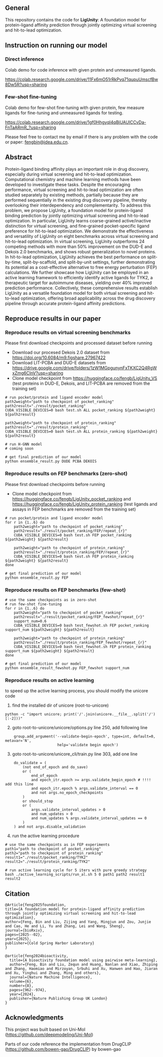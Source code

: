## General
This repository contains the code for **LigUnity**: A foundation model for protein-ligand affinity prediction through jointly optimizing virtual screening and hit-to-lead optimization.

## Instruction on running our model

### Direct inference
Colab demo for code inference with given protein and unmeasured ligands.

https://colab.research.google.com/drive/11Fx6mO51rRkPvq71qupuUmscfBw8Dw5R?usp=sharing

### Few-shot fine-tuning
Colab demo for few-shot fine-tuning with given protein, few measure ligands for fine-tuning and unmeasured ligands for testing.

https://colab.research.google.com/drive/1gf0HhgyqI4qBjUAUICCvDa-FnTaARmR_?usp=sharing

Please feel free to contact me by email if there is any problem with the code or paper: fengbin@idea.edu.cn.

## Abstract

Protein-ligand binding affinity plays an important role in drug discovery, especially during virtual screening and hit-to-lead optimization. Computational chemistry and machine learning methods have been developed to investigate these tasks. Despite the encouraging performance, virtual screening and hit-to-lead optimization are often studied separately by existing methods, partially because they are performed sequentially in the existing drug discovery pipeline, thereby overlooking their interdependency and complementarity. To address this problem, we propose LigUnity, a foundation model for protein-ligand binding prediction by jointly optimizing virtual screening and hit-to-lead optimization. 
In particular, LigUnity learns coarse-grained active/inactive distinction for virtual screening, and fine-grained pocket-specific ligand preference for hit-to-lead optimization. 
We demonstrate the effectiveness and versatility of LigUnity on eight benchmarks across virtual screening and hit-to-lead optimization. In virtual screening, LigUnity outperforms 24 competing methods with more than 50% improvement on the DUD-E and Dekois 2.0 benchmarks, and shows robust generalization to novel proteins. In hit-to-lead optimization, LigUnity achieves the best performance on split-by-time, split-by-scaffold, and split-by-unit settings, further demonstrating its potential as a cost-effective alternative to free energy perturbation (FEP) calculations. We further showcase how LigUnity can be employed in an active learning framework to efficiently identify active ligands for TYK2, a therapeutic target for autoimmune diseases, yielding over 40% improved prediction performance. Collectively, these comprehensive results establish LigUnity as a versatile foundation model for both virtual screening and hit-to-lead optimization, offering broad applicability across the drug discovery pipeline through accurate protein-ligand affinity predictions.



## Reproduce results in our paper

### Reproduce results on virtual screening benchmarks

Please first download checkpoints and processed dataset before running
- Download our procesed Dekois 2.0 dataset from https://doi.org/10.6084/m9.figshare.27967422
- Download LIT-PCBA and DUD-E datasets from https://drive.google.com/drive/folders/1zW1MGpgunynFxTKXC2Q4RgWxZmg6CInV?usp=sharing
- Clone model checkpoint from https://huggingface.co/fengb/LigUnity_VS (test proteins in DUD-E, Dekois, and LIT-PCBA are removed from the training set)

```
# run pocket/protein and ligand encoder model
path2weight="path to checkpoint of pocket_ranking"
path2result="./result/pocket_ranking"
CUDA_VISIBLE_DEVICES=0 bash test.sh ALL pocket_ranking ${path2weight} ${path2result}

path2weight="path to checkpoint of protein_ranking"
path2result="./result/protein_ranking"
CUDA_VISIBLE_DEVICES=0 bash test.sh ALL protein_ranking ${path2weight} ${path2result}

# run H-GNN model
# coming soon

# get final prediction of our model
python ensemble_result.py DUDE PCBA DEKOIS
```


### Reproduce results on FEP benchmarks (zero-shot)

Please first download checkpoints before running
- Clone model checkpoint from https://huggingface.co/fengb/LigUnity_pocket_ranking and https://huggingface.co/fengb/LigUnity_protein_ranking (test ligands and assays in FEP benchmarks are removed from the training set)

```
# run pocket/protein and ligand encoder model
for r in {1..6} do
    path2weight="path to checkpoint of pocket_ranking"
    path2result="./result/pocket_ranking/FEP/repeat_{r}"
    CUDA_VISIBLE_DEVICES=0 bash test.sh FEP pocket_ranking ${path2weight} ${path2result}
    
    path2weight="path to checkpoint of protein_ranking"
    path2result="./result/protein_ranking/FEP/repeat_{r}"
    CUDA_VISIBLE_DEVICES=0 bash test.sh FEP protein_ranking ${path2weight} ${path2result}
done

# get final prediction of our model
python ensemble_result.py FEP
```

### Reproduce results on FEP benchmarks (few-shot)
```
# use the same checkpoints as in zero-shot
# run few-shot fine-tuning
for r in {1..6} do
    path2weight="path to checkpoint of pocket_ranking"
    path2result="./result/pocket_ranking/FEP_fewshot/repeat_{r}"
    support_num=0.6
    CUDA_VISIBLE_DEVICES=0 bash test_fewshot.sh FEP pocket_ranking support_num ${path2weight} ${path2result}
    
    path2weight="path to checkpoint of protein_ranking"
    path2result="./result/protein_ranking/FEP_fewshot/repeat_{r}"
    CUDA_VISIBLE_DEVICES=0 bash test_fewshot.sh FEP protein_ranking support_num ${path2weight} ${path2result}
done

# get final prediction of our model
python ensemble_result_fewshot.py FEP_fewshot support_num
```

### Reproduce results on active learning
to speed up the active learning process, you should modify the unicore code 
1. find the installed dir of unicore (root-to-unicore)
```
python -c "import unicore; print('/'.join(unicore.__file__.split('/')[:-2]))"
```

2. goto root-to-unicore/unicore/options.py line 250, add following line
```
    group.add_argument('--validate-begin-epoch', type=int, default=0, metavar='N',
                        help='validate begin epoch')
```

3. goto root-to-unicore/unicore_cli/train.py line 303, add one line
```
    do_validate = (
        (not end_of_epoch and do_save)
        or (
            end_of_epoch
            and epoch_itr.epoch >= args.validate_begin_epoch # !!!! add this line
            and epoch_itr.epoch % args.validate_interval == 0
            and not args.no_epoch_checkpoints
        )
        or should_stop
        or (
            args.validate_interval_updates > 0
            and num_updates > 0
            and num_updates % args.validate_interval_updates == 0
        )
    ) and not args.disable_validation
```

4. run the active learning procedure
```
# use the same checkpoints as in FEP experiments
path1="path to checkpoint of pocket_ranking"
path2="path to checkpoint of protein_ranking"
result1="./result/pocket_ranking/TYK2"
result2="./result/protein_ranking/TYK2"

# run active learning cycle for 5 iters with pure greedy strategy
bash ./active_learning_scripts/run_al.sh 5 0 path1 path2 result1 result2
```
## Citation

```
@Article{feng2025foundation,
title={A foundation model for protein-ligand affinity prediction through jointly optimizing virtual screening and hit-to-lead optimization},
author={Feng, Bin and Liu, Zijing and Yang, Mingjun and Zou, Junjie and Cao, He and Li, Yu and Zhang, Lei and Wang, Sheng},
journal={bioRxiv},
pages={2025--02},
year={2025},
publisher={Cold Spring Harbor Laboratory}
}

@article{feng2024bioactivity,
  title={A bioactivity foundation model using pairwise meta-learning},
  author={Feng, Bin and Liu, Zequn and Huang, Nanlan and Xiao, Zhiping and Zhang, Haomiao and Mirzoyan, Srbuhi and Xu, Hanwen and Hao, Jiaran and Xu, Yinghui and Zhang, Ming and others},
  journal={Nature Machine Intelligence},
  volume={6},
  number={8},
  pages={962--974},
  year={2024},
  publisher={Nature Publishing Group UK London}
}
```

## Acknowledgments 

This project was built based on Uni-Mol (https://github.com/deepmodeling/Uni-Mol)

Parts of our code reference the implementation from DrugCLIP (https://github.com/bowen-gao/DrugCLIP) by bowen-gao
